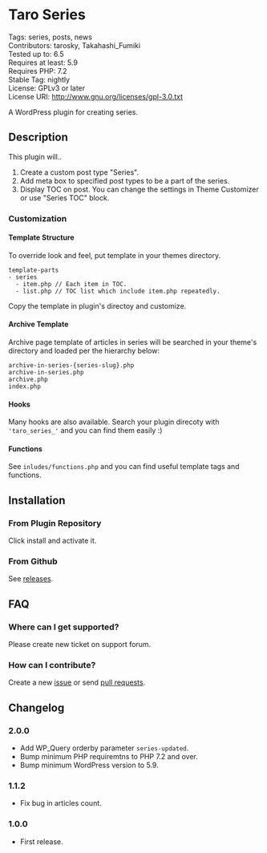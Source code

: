 # Taro Series

Tags: series, posts, news  
Contributors: tarosky, Takahashi_Fumiki  
Tested up to: 6.5  
Requires at least: 5.9  
Requires PHP: 7.2  
Stable Tag: nightly  
License: GPLv3 or later  
License URI: http://www.gnu.org/licenses/gpl-3.0.txt

A WordPress plugin for creating series.

## Description

This plugin will..

1. Create a custom post type "Series".
2. Add meta box to specified post types to be a part of the series.
3. Display TOC on post. You can change the settings in Theme Customizer or use "Series TOC" block.

### Customization

#### Template Structure

To override look and feel, put template in your themes directory.

```
template-parts
- series
  - item.php // Each item in TOC.
  - list.php // TOC list which include item.php repeatedly.
```

Copy the template in plugin's directoy and customize.

#### Archive Template

Archive page template of articles in series will be searched in your theme's directory and loaded per the hierarchy below:

```
archive-in-series-{series-slug}.php
archive-in-series.php
archive.php
index.php
```

#### Hooks

Many hooks are also available. Search your plugin direcoty with `'taro_series_'` and you can find them easily :)

#### Functions

See `inludes/functions.php` and you can find useful template tags and functions.

## Installation

### From Plugin Repository

Click install and activate it.

### From Github

See [releases](https://github.com/tarosky/taro-series/releases).

## FAQ

### Where can I get supported?

Please create new ticket on support forum.

### How can I contribute?

Create a new [issue](https://github.com/tarosky/taro-series/issues) or send [pull requests](https://github.com/tarosky/taro-series/pulls).

## Changelog

### 2.0.0

* Add WP_Query orderby parameter `series-updated`.
* Bump minimum PHP requiremtns to PHP 7.2 and over.
* Bump minimum WordPress version to 5.9.

### 1.1.2

* Fix bug in articles count.

### 1.0.0

* First release.
